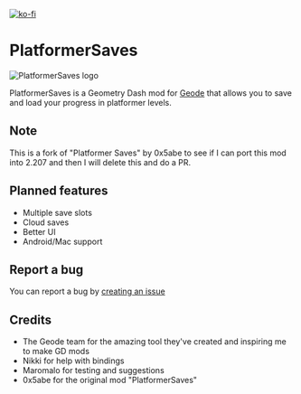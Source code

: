 [![ko-fi](https://ko-fi.com/img/githubbutton_sm.svg)](https://ko-fi.com/H2H2ZNXL5)

# PlatformerSaves

<img src="./logo.png" alt="PlatformerSaves logo" />

PlatformerSaves is a Geometry Dash mod for [Geode](https://geode-sdk.org/) that allows you to save and load your progress in platformer levels.

## Note

This is a fork of "Platformer Saves" by 0x5abe to see if I can port this mod into 2.207 and then I will delete this and do a PR.

## Planned features

- Multiple save slots
- Cloud saves
- Better UI
- Android/Mac support

## Report a bug

You can report a bug by [creating an issue](https://github.com/0x5abe/PlatformerSaves/issues/new)

## Credits

- The Geode team for the amazing tool they've created and inspiring me to make GD mods
- Nikki for help with bindings
- Maromalo for testing and suggestions
- 0x5abe for the original mod "PlatformerSaves"
